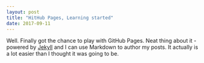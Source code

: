 ```yaml
---
layout: post
title: "HitHub Pages, Learning started"
date: 2017-09-11
---
```


Well. Finally got the chance to play with GitHub Pages. Neat thing about it - powered by [Jekyll](http://jekyllrb.com) and I can use Markdown to author my posts. It actually is a lot easier than I thought it was going to be.
